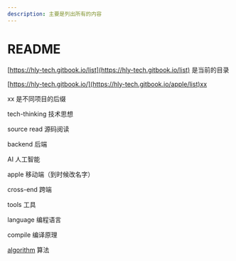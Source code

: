 ```yaml
---
description: 主要是列出所有的内容
---
```


# README

[https://hly-tech.gitbook.io/list](https://hly-tech.gitbook.io/list) 是当前的目录



[https://hly-tech.gitbook.io/](https://hly-tech.gitbook.io/apple/list)xx



&#x20;xx 是不同项目的后缀



tech-thinking  技术思想

&#x20;   source read 源码阅读

backend 后端

AI  人工智能

apple 移动端（到时候改名字）

cross-end 跨端

tools 工具

language 编程语言

compile 编译原理

[algorithm](https://hly-tech.gitbook.io/algorithm) 算法





